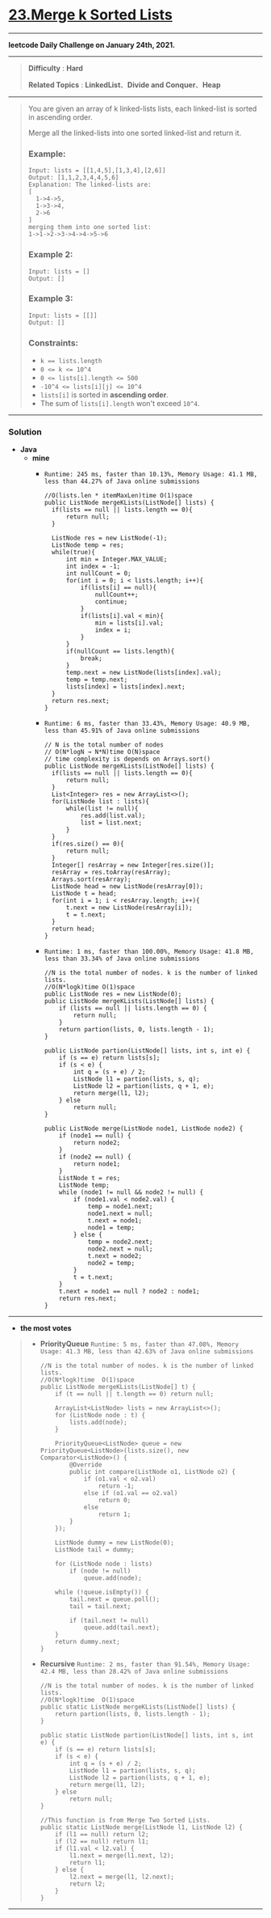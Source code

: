 # [23.Merge k Sorted Lists](https://leetcode.com/problems/merge-k-sorted-lists/)
---

**leetcode Daily Challenge on January 24th, 2021.**

---

> **Difficulty** : **Hard**
>
> **Related Topics** : **LinkedList**、**Divide and Conquer**、**Heap**


---

> You are given an array of k linked-lists lists, each linked-list is sorted in ascending order.
> 
> Merge all the linked-lists into one sorted linked-list and return it.
> 
> ### Example:
> ```
> Input: lists = [[1,4,5],[1,3,4],[2,6]]
> Output: [1,1,2,3,4,4,5,6]
> Explanation: The linked-lists are:
> [
>   1->4->5,
>   1->3->4,
>   2->6
> ]
> merging them into one sorted list:
> 1->1->2->3->4->4->5->6
> ```
> 
> ### Example 2:
> ```
> Input: lists = []
> Output: []
> ```
> 
> ### Example 3:
> ```
> Input: lists = [[]]
> Output: []
> ```
> 
> ### Constraints:
> * `k == lists.length`
> * `0 <= k <= 10^4`
> * `0 <= lists[i].length <= 500`
> * `-10^4 <= lists[i][j] <= 10^4`
> * `lists[i]` is sorted in **ascending order**.
> * The sum of `lists[i].length` won't exceed `10^4`.


---

### Solution
* **Java**
  * **mine**  
    * `Runtime: 245 ms, faster than 10.13%, Memory Usage: 41.1 MB, less than 44.27% of Java online submissions`
      ```
      //O(lists.len * itemMaxLen)time O(1)space
      public ListNode mergeKLists(ListNode[] lists) {
        if(lists == null || lists.length == 0){
            return null;
        }

        ListNode res = new ListNode(-1);
        ListNode temp = res;
        while(true){
            int min = Integer.MAX_VALUE;
            int index = -1;
            int nullCount = 0;
            for(int i = 0; i < lists.length; i++){
                if(lists[i] == null){
                    nullCount++;
                    continue;
                }
                if(lists[i].val < min){
                    min = lists[i].val;
                    index = i;
                }
            }
            if(nullCount == lists.length){
                break;
            }
            temp.next = new ListNode(lists[index].val);
            temp = temp.next;
            lists[index] = lists[index].next;
        }
        return res.next;
      }
      ```
    
    * `Runtime: 6 ms, faster than 33.43%, Memory Usage: 40.9 MB, less than 45.91% of Java online submissions`
      ```
      // N is the total number of nodes
      // O(N*logN → N*N)time O(N)space   
      // time complexity is depends on Arrays.sort()
      public ListNode mergeKLists(ListNode[] lists) {
        if(lists == null || lists.length == 0){
            return null;
        }
        List<Integer> res = new ArrayList<>();
        for(ListNode list : lists){
            while(list != null){
                res.add(list.val);
                list = list.next;
            }
        }
        if(res.size() == 0){
            return null;
        }
        Integer[] resArray = new Integer[res.size()];
        resArray = res.toArray(resArray);
        Arrays.sort(resArray);
        ListNode head = new ListNode(resArray[0]);
        ListNode t = head;
        for(int i = 1; i < resArray.length; i++){
            t.next = new ListNode(resArray[i]);
            t = t.next;
        }
        return head;
      }
      ```
    
    * `Runtime: 1 ms, faster than 100.00%, Memory Usage: 41.8 MB, less than 33.34% of Java online submissions`
      ```
      //N is the total number of nodes. k is the number of linked lists.
      //O(N*logk)time O(1)space
      public ListNode res = new ListNode(0);
      public ListNode mergeKLists(ListNode[] lists) {
          if (lists == null || lists.length == 0) {
              return null;
          }
          return partion(lists, 0, lists.length - 1);
      }

      public ListNode partion(ListNode[] lists, int s, int e) {
          if (s == e) return lists[s];
          if (s < e) {
              int q = (s + e) / 2;
              ListNode l1 = partion(lists, s, q);
              ListNode l2 = partion(lists, q + 1, e);
              return merge(l1, l2);
          } else
              return null;
      }

      public ListNode merge(ListNode node1, ListNode node2) {
          if (node1 == null) {
              return node2;
          }
          if (node2 == null) {
              return node1;
          }
          ListNode t = res;
          ListNode temp;
          while (node1 != null && node2 != null) {
              if (node1.val < node2.val) {
                  temp = node1.next;
                  node1.next = null;
                  t.next = node1;
                  node1 = temp;
              } else {
                  temp = node2.next;
                  node2.next = null;
                  t.next = node2;
                  node2 = temp;
              }
              t = t.next;
          }
          t.next = node1 == null ? node2 : node1;
          return res.next;
      }
      ```
 
 ---
 
* **the most votes**   
>  * **PriorityQueue** `Runtime: 5 ms, faster than 47.08%, Memory Usage: 41.3 MB, less than 42.63% of Java online submissions`
>    ```
>    //N is the total number of nodes. k is the number of linked lists.
>    //O(N*logk)time  O(1)space
>    public ListNode mergeKLists(ListNode[] t) {
>        if (t == null || t.length == 0) return null;
>
>        ArrayList<ListNode> lists = new ArrayList<>();
>        for (ListNode node : t) {
>            lists.add(node);
>        }
>
>        PriorityQueue<ListNode> queue = new PriorityQueue<ListNode>(lists.size(), new Comparator<ListNode>() {
>            @Override
>            public int compare(ListNode o1, ListNode o2) {
>                if (o1.val < o2.val)
>                    return -1;
>                else if (o1.val == o2.val)
>                    return 0;
>                else
>                    return 1;
>            }
>        });
>
>        ListNode dummy = new ListNode(0);
>        ListNode tail = dummy;
>
>        for (ListNode node : lists)
>            if (node != null)
>                queue.add(node);
>
>        while (!queue.isEmpty()) {
>            tail.next = queue.poll();
>            tail = tail.next;
>
>            if (tail.next != null)
>                queue.add(tail.next);
>        }
>        return dummy.next;
>    }
>    ```
>  
>  * **Recursive** `Runtime: 2 ms, faster than 91.54%, Memory Usage: 42.4 MB, less than 28.42% of Java online submissions`
>    ```
>    //N is the total number of nodes. k is the number of linked lists.
>    //O(N*logk)time  O(1)space
>    public static ListNode mergeKLists(ListNode[] lists) {
>        return partion(lists, 0, lists.length - 1);
>    }
>
>    public static ListNode partion(ListNode[] lists, int s, int e) {
>        if (s == e) return lists[s];
>        if (s < e) {
>            int q = (s + e) / 2;
>            ListNode l1 = partion(lists, s, q);
>            ListNode l2 = partion(lists, q + 1, e);
>            return merge(l1, l2);
>        } else
>            return null;
>    }
>
>    //This function is from Merge Two Sorted Lists.
>    public static ListNode merge(ListNode l1, ListNode l2) {
>        if (l1 == null) return l2;
>        if (l2 == null) return l1;
>        if (l1.val < l2.val) {
>            l1.next = merge(l1.next, l2);
>            return l1;
>        } else {
>            l2.next = merge(l1, l2.next);
>            return l2;
>        }
>    }
>    ```

---

